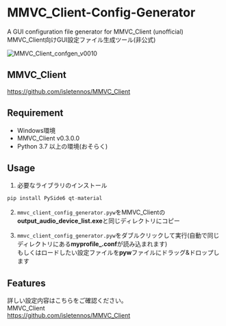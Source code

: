 # MMVC_Client-Config-Generator
A GUI configuration file generator for MMVC_Client (unofficial)  
MMVC_Client向けGUI設定ファイル生成ツール(非公式)

![MMVC_Client_confgen_v0010](https://user-images.githubusercontent.com/24561326/197327727-7f3bad5a-4658-4358-aec7-4f50d7cf5f87.PNG)

## MMVC_Client
https://github.com/isletennos/MMVC_Client

## Requirement
- Windows環境
- MMVC_Client v0.3.0.0  
- Python 3.7 以上の環境(おそらく)

## Usage
1. 必要なライブラリのインストール
```python
pip install PySide6 qt-material
```

2. `mmvc_client_config_generator.pyw`をMMVC_Clientの**output_audio_device_list.exe**と同じディレクトリにコピー  

3. `mmvc_client_config_generator.pyw`をダブルクリックして実行(自動で同じディレクトリにある**myprofile_.conf**が読み込まれます)  
  もしくはロードしたい設定ファイルを**pyw**ファイルにドラッグ&ドロップします

## Features
詳しい設定内容はこちらをご確認ください。  
MMVC_Client  
https://github.com/isletennos/MMVC_Client

